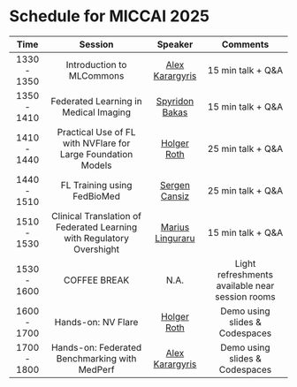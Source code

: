 # Schedule for MICCAI 2025

|   **Time**  |                               **Session**                              |   **Speaker**   |                   **Comments**                  |
|:-----------:|:----------------------------------------------------------------------:|:---------------:|:-----------------------------------------------:|
| 1330 - 1350 |            Introduction to MLCommons            | [Alex Karargyris](https://www.linkedin.com/in/alexandroskarargyris/) |                15 min talk + Q&A                |
| 1350 - 1410 |            Federated Learning in Medical Imaging           | [Spyridon Bakas](https://www.linkedin.com/in/alexandroskarargyris/) |                15 min talk + Q&A                |
| 1410 - 1440 |      Practical Use of FL with NVFlare for Large Foundation Models      |   [Holger Roth](https://research.nvidia.com/person/holger-roth)   |                25 min talk + Q&A                |
| 1440 - 1510 |                       FL Training using FedBioMed                      |  [Sergen Cansiz](https://fedbiomed.org/)  |                25 min talk + Q&A                |
| 1510 - 1530 |                       Clinical Translation of Federated Learning with Regulatory Overshight                  |  [Marius Linguraru](https://research.childrensnational.org/people/marius-george-linguraru)  |                15 min talk + Q&A                |
| 1530 - 1600 |                              COFFEE BREAK                              |       N.A.      | Light refreshments available near session rooms |
| 1600 - 1700 |          Hands-on: NV Flare          |   [Holger Roth](https://research.nvidia.com/person/holger-roth)  |          Demo using slides & Codespaces         |
| 1700 - 1800 |       Hands-on: Federated Benchmarking with MedPerf      |   [Alex Karargyris](https://www.linkedin.com/in/alexandroskarargyris/)  |          Demo using slides & Codespaces         |
